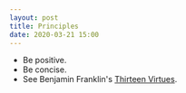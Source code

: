 ```yaml
---
layout: post
title: Principles
date: 2020-03-21 15:00
---
```


- Be positive.
- Be concise.
- See Benjamin Franklin's [Thirteen Virtues](http://www.thirteenvirtues.com/).
